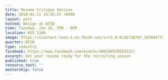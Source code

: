 ```yaml
---
title: Resume Critique Session
date: 2018-01-11 19:32:21 +0000
layout: post
hosted: Design at UCSD
time: Tuesday, Jan 16, 7PM - 9PM
location: HSS 1346
image: https://scontent-lax3-1.xx.fbcdn.net/v/t1.0-9/26730797_1978847752355686_6875600829406036595_n.jpg?oh=4ff67ab34dd0d7e3f0d313f045ebe5cb&oe=5AF57B47
quarter: WI18
type: industry
facebook: https://www.facebook.com/events/409290529524337/
excerpt: Get your resume ready for the recruiting season
published: true
resource_text: ''
mentorship: false
---
```

